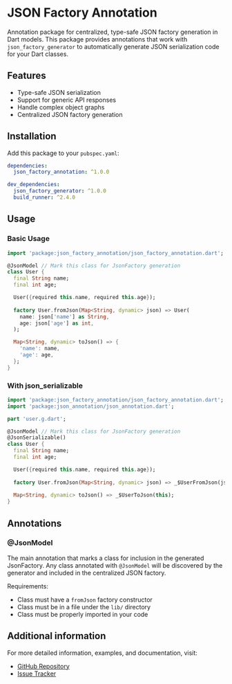 # JSON Factory Annotation

Annotation package for centralized, type-safe JSON factory generation in Dart models. This package provides annotations that work with `json_factory_generator` to automatically generate JSON serialization code for your Dart classes.

## Features

- Type-safe JSON serialization
- Support for generic API responses
- Handle complex object graphs
- Centralized JSON factory generation

## Installation

Add this package to your `pubspec.yaml`:

```yaml
dependencies:
  json_factory_annotation: ^1.0.0

dev_dependencies:
  json_factory_generator: ^1.0.0
  build_runner: ^2.4.0
```

## Usage

### Basic Usage

```dart
import 'package:json_factory_annotation/json_factory_annotation.dart';

@JsonModel // Mark this class for JsonFactory generation
class User {
  final String name;
  final int age;

  User({required this.name, required this.age});
  
  factory User.fromJson(Map<String, dynamic> json) => User(
    name: json['name'] as String,
    age: json['age'] as int,
  );

  Map<String, dynamic> toJson() => {
    'name': name,
    'age': age,
  };
}
```

### With json_serializable

```dart
import 'package:json_factory_annotation/json_factory_annotation.dart';
import 'package:json_annotation/json_annotation.dart';

part 'user.g.dart';

@JsonModel // Mark this class for JsonFactory generation
@JsonSerializable()
class User {
  final String name;
  final int age;

  User({required this.name, required this.age});
  
  factory User.fromJson(Map<String, dynamic> json) => _$UserFromJson(json);
  
  Map<String, dynamic> toJson() => _$UserToJson(this);
}
```

## Annotations

### @JsonModel

The main annotation that marks a class for inclusion in the generated JsonFactory. Any class annotated with `@JsonModel` will be discovered by the generator and included in the centralized JSON factory.

Requirements:
- Class must have a `fromJson` factory constructor
- Class must be in a file under the `lib/` directory
- Class must be properly imported in your code

## Additional information

For more detailed information, examples, and documentation, visit:
- [GitHub Repository](https://github.com/thang-duong/json_factory_generator)
- [Issue Tracker](https://github.com/thang-duong/json_factory_generator/issues)
